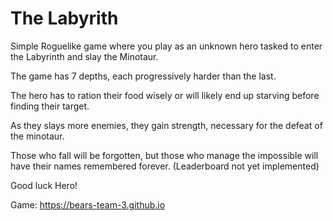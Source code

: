 # The Labyrith
Simple Roguelike game where you play as an unknown hero tasked to enter the Labyrinth and slay the Minotaur. 

The game has 7 depths, each progressively harder than the last. 

The hero has to ration their food wisely or will likely end up starving before finding their target.

As they slays more enemies, they gain strength, necessary for the defeat of the minotaur.

Those who fall will be forgotten, but those who manage the impossible will have their names remembered forever. (Leaderboard not yet implemented)

Good luck Hero!

Game: https://bears-team-3.github.io
